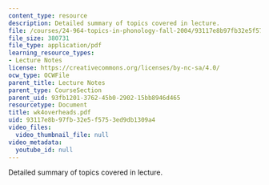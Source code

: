 ```yaml
---
content_type: resource
description: Detailed summary of topics covered in lecture.
file: /courses/24-964-topics-in-phonology-fall-2004/93117e8b97fb32e5f5753ed9db1309a4_wk4overheads.pdf
file_size: 380731
file_type: application/pdf
learning_resource_types:
- Lecture Notes
license: https://creativecommons.org/licenses/by-nc-sa/4.0/
ocw_type: OCWFile
parent_title: Lecture Notes
parent_type: CourseSection
parent_uid: 93fb1201-3762-45b0-2902-15bb8946d465
resourcetype: Document
title: wk4overheads.pdf
uid: 93117e8b-97fb-32e5-f575-3ed9db1309a4
video_files:
  video_thumbnail_file: null
video_metadata:
  youtube_id: null
---
```

Detailed summary of topics covered in lecture.